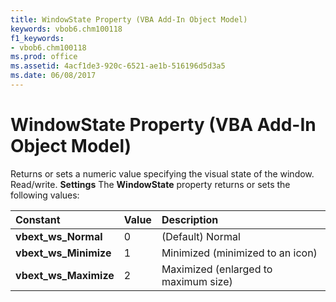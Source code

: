 ```yaml
---
title: WindowState Property (VBA Add-In Object Model)
keywords: vbob6.chm100118
f1_keywords:
- vbob6.chm100118
ms.prod: office
ms.assetid: 4acf1de3-920c-6521-ae1b-516196d5d3a5
ms.date: 06/08/2017
---
```



# WindowState Property (VBA Add-In Object Model)



Returns or sets a numeric value specifying the visual state of the window. Read/write.
 **Settings**
The **WindowState** property returns or sets the following values:


|**Constant**|**Value**|**Description**|
|:-----|:-----|:-----|
|**vbext_ws_Normal**|0|(Default) Normal|
|**vbext_ws_Minimize**|1|Minimized (minimized to an icon)|
|**vbext_ws_Maximize**|2|Maximized (enlarged to maximum size)|

